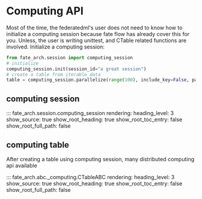 # Computing API

Most of the time, the federatedml's user does not need to know how to initialize a computing session because
fate flow has already cover this for you. Unless, the user is writing unittest, and CTable related functions are involved.
Initialize a computing session:

```python
from fate_arch.session import computing_session
# initialize
computing_session.init(session_id="a great session")
# create a table from iterable data
table = computing_session.parallelize(range(100), include_key=False, partition=2)
```

## computing session

::: fate_arch.session.computing_session
    rendering:
      heading_level: 3
      show_source: true
      show_root_heading: true
      show_root_toc_entry: false
      show_root_full_path: false


## computing table

After creating a table using computing session, many distributed computing api available

::: fate_arch.abc._computing.CTableABC
    rendering:
      heading_level: 3
      show_source: true
      show_root_heading: true
      show_root_toc_entry: false
      show_root_full_path: false

